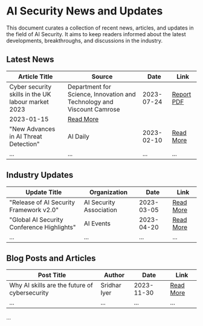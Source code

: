 # AI Security News and Updates

This document curates a collection of recent news, articles, and updates in the field of AI Security. It aims to keep readers informed about the latest developments, breakthroughs, and discussions in the industry.

## Latest News

| Article Title | Source | Date | Link |
| ------------- | ------ | ---- | ---- |
| Cyber security skills in the UK labour market 2023 | Department for Science, Innovation and Technology and Viscount Camrose | 2023-07-24 | [Report PDF](https://assets.publishing.service.gov.uk/media/64be95f0d4051a00145a91ec/Cyber_security_skills_in_the_UK_labour_market_2023.pdf) |
 | 2023-01-15 | [Read More](link-to-article-1) |
| "New Advances in AI Threat Detection" | AI Daily | 2023-02-10 | [Read More](link-to-article-2) |
| ...           | ...    | ...  | ...  |

## Industry Updates

| Update Title | Organization | Date | Link |
| ------------ | ------------ | ---- | ---- |
| "Release of AI Security Framework v2.0" | AI Security Association | 2023-03-05 | [Read More](link-to-update-1) |
| "Global AI Security Conference Highlights" | AI Events | 2023-04-20 | [Read More](link-to-update-2) |
| ...          | ...          | ...  | ...  |

## Blog Posts and Articles

| Post Title | Author | Date | Link |
| ---------- | ------ | ---- | ---- |
| Why AI skills are the future of cybersecurity | Sridhar Iyer | 2023-11-30 | [Read More](https://www.siliconrepublic.com/business/ai-skills-future-cybersecurity-versa-networks) |
| ...        | ...    | ...  | ...  |

...

